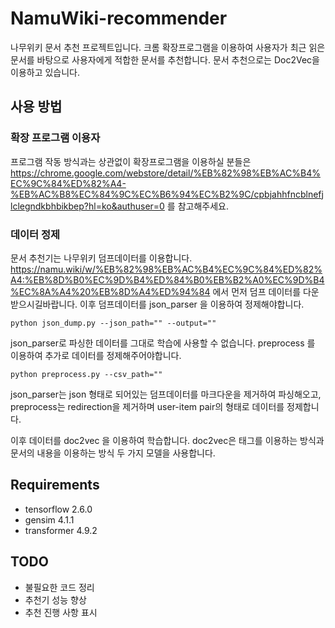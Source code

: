 # NamuWiki-recommender
나무위키 문서 추천 프로젝트입니다. 크롬 확장프로그램을 이용하여 사용자가 최근 읽은 문서를 바탕으로 사용자에게 적합한 문서를 추천합니다.
문서 추천으로는 Doc2Vec을 이용하고 있습니다.

## 사용 방법
### 확장 프로그램 이용자
프로그램 작동 방식과는 상관없이 확장프로그램을 이용하실 분들은 https://chrome.google.com/webstore/detail/%EB%82%98%EB%AC%B4%EC%9C%84%ED%82%A4-%EB%AC%B8%EC%84%9C%EC%B6%94%EC%B2%9C/cpbjahhfncblnefjlclegndkbhbikbep?hl=ko&authuser=0 를 참고해주세요.

### 데이터 정제
문서 추천기는 나무위키 덤프데이터를 이용합니다. https://namu.wiki/w/%EB%82%98%EB%AC%B4%EC%9C%84%ED%82%A4:%EB%8D%B0%EC%9D%B4%ED%84%B0%EB%B2%A0%EC%9D%B4%EC%8A%A4%20%EB%8D%A4%ED%94%84 에서 먼저 덤프 데이터를 다운받으시길바랍니다.
이후 덤프데이터를 json_parser 을 이용하여 정제해야합니다.
```
python json_dump.py --json_path="" --output=""
```
json_parser로 파싱한 데이터를 그대로 학습에 사용할 수 없습니다. preprocess 를 이용하여 추가로 데이터를 정제해주어야합니다.
```
python preprocess.py --csv_path="" 
```
json_parser는 json 형태로 되어있는 덤프데이터를 마크다운을 제거하여 파싱해오고, preprocess는 redirection을 제거하며 user-item pair의 형태로 데이터를 정제합니다.

이후 데이터를 doc2vec 을 이용하여 학습합니다. doc2vec은 태그를 이용하는 방식과 문서의 내용을 이용하는 방식 두 가지 모델을 사용합니다.

## Requirements
- tensorflow 2.6.0
- gensim 4.1.1
- transformer 4.9.2


## TODO
- 불필요한 코드 정리
- 추천기 성능 향상
- 추천 진행 사항 표시
